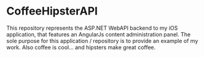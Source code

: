 # CoffeeHipsterAPI
This repository represents the ASP.NET WebAPI backend to my iOS application, that features an AngularJs content administration panel. The sole purpose for this application / repository is to provide an example of my work. Also coffee is cool... and hipsters make great coffee.
